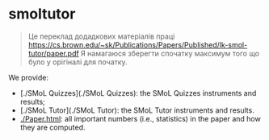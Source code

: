 # smoltutor

> Це переклад додадкових матеріалів праці https://cs.brown.edu/~sk/Publications/Papers/Published/lk-smol-tutor/paper.pdf
> Я намагаюся зберегти спочатку максимум того що було у орігіналі для початку.

We provide:

- [./SMoL Quizzes](./SMoL Quizzes): the SMoL Quizzes
instruments and results;
- [./SMoL Tutor](./SMoL Tutor): the SMoL Tutor
instruments and results.
- [./Paper.html](./Paper.html): all important numbers
(i.e., statistics) in the paper and how they are computed.
